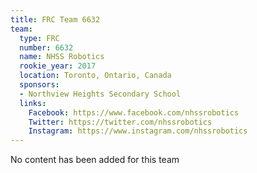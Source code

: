 ```yaml
---
title: FRC Team 6632
team:
  type: FRC
  number: 6632
  name: NHSS Robotics
  rookie_year: 2017
  location: Toronto, Ontario, Canada
  sponsors:
  - Northview Heights Secondary School
  links:
    Facebook: https://www.facebook.com/nhssrobotics
    Twitter: https://twitter.com/nhssrobotics
    Instagram: https://www.instagram.com/nhssrobotics
---
```


No content has been added for this team